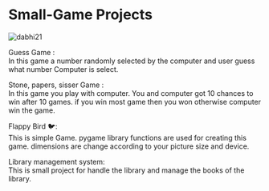 # Small-Game Projects

<p align="left"> <img src="https://komarev.com/ghpvc/?username=dabhi21&label=Repository%20views&color=0e75b6&style=flat" alt="dabhi21" /></p>

Guess Game :  
In this game a number randomly selected by the computer and user guess what number Computer is select.

Stone, papers, sisser Game : </br>
In this game you play with computer. 
You and computer got 10 chances to win after 10 games. if you win most game then you won otherwise computer win the game. 

Flappy Bird 🐦: </br>
This is simple Game.  pygame library functions are used for creating this game. 
dimensions are change according to your picture size and device. 

Library management system: </br>
This is small project for handle the library and manage the books of the library.


